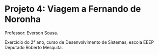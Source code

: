 # Projeto 4: Viagem a Fernando de Noronha

Professor: Everson Sousa.

Exercício do 2° ano, curso de Desenvolvimento de Sistemas, escola EEEP Deputado Roberto Mesquita.

